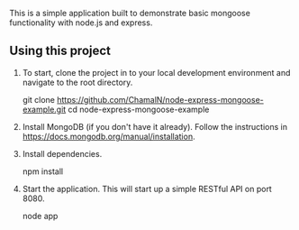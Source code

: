 This is a simple application built to demonstrate basic mongoose functionality with node.js and express.

## Using this project

1. To start, clone the project in to your local development environment and navigate to the root directory.

    git clone https://github.com/ChamalN/node-express-mongoose-example.git
    cd node-express-mongoose-example

2. Install MongoDB (if you don't have it already). Follow the instructions in https://docs.mongodb.org/manual/installation.

3. Install dependencies.

    npm install

4. Start the application. This will start up a simple RESTful API on port 8080.

    node app
